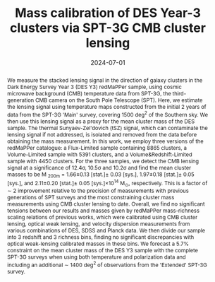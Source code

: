 ---
title: "Mass calibration of DES Year-3 clusters via SPT-3G CMB cluster lensing"
collection: "publications"
category: "co_papers"
permalink: /publications/2024JCAP07024A
link: https://ui.adsabs.harvard.edu/abs/2024JCAP...07..024A/abstract
date: 2024-07-01
venue: "Journal of Cosmology and Astroparticle Physics"
citation: "Ansarinejad, B., Raghunathan, S., Abbott, T. M. C., et al. (2024), Journal of Cosmology and Astroparticle Physics, 2024, 024."
abstract: "We measure the stacked lensing signal in the direction of galaxy clusters in the Dark Energy Survey Year 3 (DES Y3) redMaPPer sample, using cosmic microwave background (CMB) temperature data from SPT-3G, the third-generation CMB camera on the South Pole Telescope (SPT). Here, we estimate the lensing signal using temperature maps constructed from the initial 2 years of data from the SPT-3G 'Main' survey, covering 1500 deg<SUP>2</SUP> of the Southern sky. We then use this lensing signal as a proxy for the mean cluster mass of the DES sample. The thermal Sunyaev-Zel'dovich (tSZ) signal, which can contaminate the lensing signal if not addressed, is isolated and removed from the data before obtaining the mass measurement. In this work, we employ three versions of the redMaPPer catalogue: a Flux-Limited sample containing 8865 clusters, a Volume-Limited sample with 5391 clusters, and a Volume&amp;Redshift-Limited sample with 4450 clusters. For the three samples, we detect the CMB lensing signal at a significance of 12.4σ, 10.5σ and 10.2σ and find the mean cluster masses to be M <SUB>200m</SUB> = 1.66±0.13 [stat.]± 0.03 [sys.], 1.97±0.18 [stat.]± 0.05 [sys.], and 2.11±0.20 [stat.]± 0.05 [sys.]×10<SUP>14</SUP> M<SUB>⊙</SUB>, respectively. This is a factor of ∼ 2 improvement relative to the precision of measurements with previous generations of SPT surveys and the most constraining cluster mass measurements using CMB cluster lensing to date. Overall, we find no significant tensions between our results and masses given by redMaPPer mass-richness scaling relations of previous works, which were calibrated using CMB cluster lensing, optical weak lensing, and velocity dispersion measurements from various combinations of DES, SDSS and Planck data. We then divide our sample into 3 redshift and 3 richness bins, finding no significant discrepancies with optical weak-lensing calibrated masses in these bins. We forecast a 5.7% constraint on the mean cluster mass of the DES Y3 sample with the complete SPT-3G surveys when using both temperature and polarization data and including an additional ∼ 1400 deg<SUP>2</SUP> of observations from the 'Extended' SPT-3G survey."
---